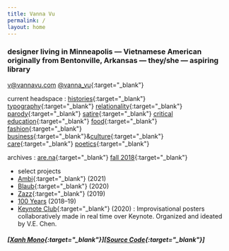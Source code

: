 ```yaml
---
title: Vanna Vu
permalink: /
layout: home
---
```


### designer living in Minneapolis — Vietnamese American originally from Bentonville, Arkansas  — they/she — aspiring library

[v@vannavu.com](mailto:v@vannavu.com)
[@vanna_vu](https://www.instagram.com/vanna_vu/){:target="_blank"}

current headspace : 
[histories](https://prairieschooner.unl.edu/blog/i-thought-what-i-survived-deserved-recognition-poetry-paul-tran){:target="_blank"} 
[typography](https://fontsinuse.com/uses/11193/huy-fong-sriracha-hot-sauce-label){:target="_blank"}
[relationality](https://en.wikipedia.org/wiki/Relational_art){:target="_blank"}
[parody](https://youtu.be/CT1st0QZPNE){:target="_blank"}
[satire](https://www.e-flux.com/architecture/superhumanity/68641/the-story-of-peter-green-peter-chang/){:target="_blank"}
[critical education](https://kairosschool.co.za/wp-content/uploads/2011/02/Teaching-as-a-Subversive-Activity.pdf){:target="_blank"}
[food](https://www.instagram.com/p/CMc2JifJR_q/?utm_source=ig_web_copy_link){:target="_blank"}
[fashion](https://www.vogue.com/fashion-shows/fall-2021-ready-to-wear/private-policy){:target="_blank"}
[business](https://youtu.be/CV42Bg4NxzY){:target="_blank"}&[culture](https://www.instagram.com/p/CWbZ6WuPPgU/?utm_source=ig_web_copy_link){:target="_blank"}
[care](https://www.youtube.com/c/benjiplant/videos){:target="_blank"}
[poetics](https://onbeing.org/programs/ocean-vuong-a-life-worthy-of-our-breath/){:target="_blank"}
  
archives : 
[are.na](https://www.are.na/vanna-vu/all?sort=UPDATED_AT){:target="_blank"}
[fall 2018](https://vannavu.com/referencerepository/){:target="_blank"}  

- select projects
- [Ambi](http://typewest2021.letterformarchive.org/VannaVu_Ambi.html){:target="_blank"} (2021)    
- [Blaub](https://displaytypedesign.com/projects/Vanna_Vu.html){:target="_blank"} (2020)   
- [Zazz](https://vannavu.com/zazz/){:target="_blank"} (2019)  
- [100 Years]({{site.url}}/100_years) (2018–19)  
- [Keynote Club](https://www.instagram.com/keynoteclub/){:target="_blank"} (2020) : Improvisational posters collaboratively made in real time over Keynote. Organized and ideated by V.E. Chen.

##### [[Xanh Mono](https://fonts.google.com/specimen/Xanh+Mono#about){:target="_blank"}][[Source Code](https://github.com/adobe-fonts/source-code-pro){:target="_blank"}]


